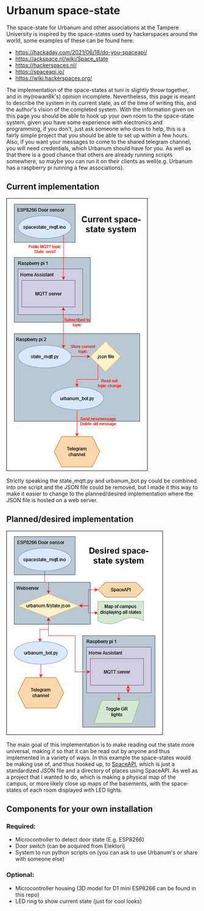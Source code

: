 # Urbanum space-state
The space-state for Urbanum and other associations at the Tampere University is inspired by the space-states used by hackerspaces around the world, some examples of these can be found here:

- https://hackaday.com/2021/06/18/do-you-spaceapi/
- https://ackspace.nl/wiki/Space_state
- https://hackerspaces.nl/
- https://spaceapi.io/
- https://wiki.hackerspaces.org/

The implementation of the space-states at tuni is slightly throw together, and in my(rowan8k's) opinion incomplete. Nevertheless, this page is meant to describe the system in its current state, as of the time of writing this, and the author's vision of the completed system. With the information given on this page you should be able to hook up your own room to the space-state system, given you have some experience with electronics and programming, if you don't, just ask someone who does to help, this is a fairly simple project that you should be able to set up within a few hours. Also, if you want your messages to come to the shared telegram channel, you will need credentials, which Urbanum should have for you. As well as that there is a good chance that others are already running scripts somewhere, so maybe you can run it on their clients as well(e.g. Urbanum has a raspberry pi running a few associations).

## Current implementation
![Diagram of current space-state system](https://raw.githubusercontent.com/Urbanum-ry/space-state/master/assets/2023-10-13_Urbanum_Space-state_current.drawio.png)

Strictly speaking the state_mqtt.py and urbanum_bot.py could be combined into one script and the JSON file could be removed, but I made it this way to make it easier to change to the planned/desired implementation where the JSON file is hosted on a web server. 

## Planned/desired implementation
![Diagram of planned/desired space-state system](https://raw.githubusercontent.com/Urbanum-ry/space-state/master/2023-10-13_Urbanum_Space-state_planned_desired.drawio.png)

The main goal of this implementation is to make reading out the state more universal, making it so that it can be read out by anyone and thus implemented in a variety of ways. In this example the space-states would be making use of, and thus hooked up, to [SpaceAPI](https://spaceapi.io/), which is just a standardized JSON file and a directory of places using SpaceAPI. As well as a project that I wanted to do, which is making a physical map of the campus, or more likely close up maps of the basements, with the space-states of each room displayed with LED lights. 


## Components for your own installation

### Required:
- Microcontroller to detect door state (E.g. ESP8266)
- Door switch (can be acquired from Elektori) 
- System to run python scripts on (you can ask to use Urbanum's or share with someone else) 

### Optional: 
- Microcontroller housing (3D model for D1 mini ESP8266 can be found in this repo)
- LED ring to show current state (just for cool looks) 
<!--stackedit_data:
eyJoaXN0b3J5IjpbLTExNTgxNjc2MjksLTcyMzg3NjMzNywyNT
M4NzI2NDgsLTE2OTEzMDMxNzUsLTkxNDQzMjcxM119
-->